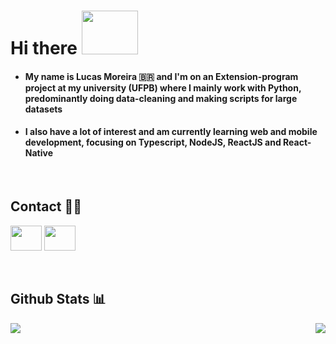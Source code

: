 # Hi there <img width="90" height="70" src='https://media2.giphy.com/media/8Pvp9okT4Qaf5k5IRC/source.gif' enconde></img>

* #### My name is Lucas Moreira 🇧🇷 and I'm on an Extension-program project at my university (UFPB) where I mainly work with Python, predominantly doing data-cleaning and making scripts for large datasets
* #### I also have a lot of interest and am currently learning web and mobile development, focusing on Typescript, NodeJS, ReactJS and React-Native
<br>

## Contact 🕴🏼

<a href='mailto://lmsa.moreira@gmail.com'><img width="50" height="40" src='https://image.flaticon.com/icons/svg/2991/2991144.svg'></a>
<a href='https://www.linkedin.com/in/lucas-moreira-e-silva-alves-909721174/'><img width="50" height="40" padding-right='10' src='https://image.flaticon.com/icons/svg/174/174857.svg'/></a> 


<br>

## Github Stats 📊
<div class='flex'>
  <a href="https://github.com/lucasmsa/github-readme-stats">
    <img align="left" src="https://github-readme-stats.vercel.app/api?username=lucasmsa&hide=contribs&theme=default" />
  </a>
  <a href="https://github.com/lucasmsa/github-readme-stats">
    <img align="right" src="https://github-readme-stats.vercel.app/api/top-langs/?username=lucasmsa&layout=compact&hide=jupyter%20notebook" />
  </a>
</div>
